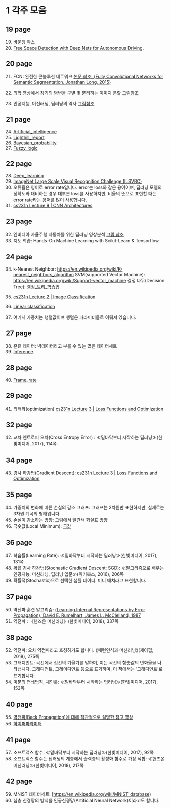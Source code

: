 # 1 각주 모음
## 19 page
  19. [바운딩 박스](https://wiki.openstreetmap.org/wiki/Bounding_Box)
  20. [Free Space Detection with Deep Nets for Autonomous Driving](http://cs231n.stanford.edu/reports/2015/pdfs/jpazhaya_final.pdf).
  
## 20 page
  21. FCN: 완전한 콘볼루션 네트워크  [논문 참조: ⟨Fully Convolutional Networks for Semantic Segmentation, Jonathan Long, 2015⟩](https://arxiv.org/pdf/1411.4038.pdf)

  22. 의학 영상에서 장기의 병변을 구별 및 분리하는 이미지 분할 [그림참조](https://blogs.nvidia.co.kr/2021/12/17/nvidia-data-scientists-take-top-spots-in-miccai-2021-brain-tumor-segmentation-challenge/)
  23. 인공지능, 머신러닝, 딥러닝의 역사 [그림참조](https://developer.nvidia.com/deep-learning)

## 21 page
  24. [Artificial_intelligence](https://en.wikipedia.org/wiki/Artificial_intelligence)
  25. [Lighthill_report](https://en.wikipedia.org/wiki/Lighthill_report)
  26. [Bayesian_probability](https://en.wikipedia.org/wiki/Bayesian_probability)
  27. [Fuzzy_logic](https://en.wikipedia.org/wiki/Fuzzy_logic)

## 22 page
  28. [Deep_learning](https://en.wikipedia.org/wiki/Deep_learning)
  29. [ImageNet Large Scale Visual Recognition Challenge (ILSVRC)](http://www.image-net.org/challenges/LSVRC/)
  30. 오류율은 영어로 error rate입니다. error는 loss와 같은 용어이며, 딥러닝 모델의 정확도와 대비하는 경우 대부분 loss를 사용하지만, 비율의 뜻으로 표현할 때는 error rate라는 용어를 많이 사용합니다.
  31. [cs231n Lecture 9 | CNN Architectures](https://youtu.be/DAOcjicFr1Y)

## 23 page
  32. 엔비디아 자율주행 자동차를 위한 딥러닝 영상분석 [그림 참조](https://youtu.be/1W9q5SjaJTc)
  33. 지도 학습: Hands-On Machine Learning with Scikit-Learn & Tensorflow.


## 24 page
  34. k-Nearest Neighbor: https://en.wikipedia.org/wiki/K-nearest_neighbors_algorithm
      SVM(supported Vector Machine): https://en.wikipedia.org/wiki/Support-vector_machine
      결정 나무(Decision Tree): [결정_트리_학습법](https://ko.wikipedia.org/wiki/결정_트리_학습법)

  35. [cs231n Lecture 2 | Image Classification](https://youtu.be/OoUX-nOEjG0)
  36. [Linear classification](https://en.wikipedia.org/wiki/Linear_classifier)
  37. 여기서 가중치는 행렬값이며 행렬은 파라미터들로 이뤄져 있습니다.
  
## 27 page
  38. 훈련 데이터: 빅데이터라고 부를 수 있는 많은 데이터세트
  39. [Inference](https://en.wikipedia.org/wiki/Inference).

## 28 page
  40. [Frame_rate](https://en.wikipedia.org/wiki/Frame_rate)

## 29 page
  41. 최적화(optimization) [cs231n Lecture 3 | Loss Functions and Optimization](https://youtu.be/h7iBpEHGVNc)

## 32 page
  42. 교차 엔트로피 오차(Cross Entropy Error) : ≪밑바닥부터 시작하는 딥러닝≫(한빛미디어, 2017), 114쪽.

## 34 page
  43. 경사 하강법(Gradient Descent): [cs231n Lecture 3 | Loss Functions and Optimization](https://youtu.be/h7iBpEHGVNc)

## 35 page
  44. 가중치의 변화에 따른 손실의 감소 그래프: 그래프는 2차원만 표현하지만, 실제로는 3차원 계곡의 형태입니다.
  45. 손실이 감소하는 방향: 그림에서 빨간색 화살표 방향
  46. 극솟값(Local Minimum): [극값](https://ko.wikipedia.org/wiki/극값)

## 36 page
  47. 학습률(Learning Rate): ≪밑바닥부터 시작하는 딥러닝≫(한빛미디어, 2017), 131쪽
  48. 확률 경사 하강법(Stochastic Gradient Descent: SGD): ≪알고리즘으로 배우는 인공지능, 머신러닝, 딥러닝 입문≫(위키북스, 2016), 206쪽
  49. 확률적(Stochastic)으로 선택한 샘플 데이터: 미니 배치라고 표현합니다.

## 37 page
  50. 역전파 훈련 알고리즘: [⟨Learning Internal Representations by Error Propagation⟩, David E. Rumelhart, James L. McClelland, 1987](https://ieeexplore.ieee.org/document/6302929)
  51. 역전파 : 《핸즈온 머신러닝》(한빛미디어, 2018), 337쪽

## 38 page
  52. 역전파: 오차 역전파라고 호칭하기도 합니다. ⟪패턴인식과 머신러닝⟫(제이펍, 2018), 275쪽
  53. 그래디언트: 곡선에서 접선의 기울기를 말하며, 이는 곡선의 함숫값의 변화율을 나타냅니다. 그래디언트, 그레이디언트 등으로 표기하며, 이 책에서는 ‘그래디언트’로 표기합니다.
  54. 미분의 연쇄법칙, 체인룰: ≪밑바닥부터 시작하는 딥러닝≫(한빛미디어, 2017), 153쪽

## 40 page
  55. [역전파(Back Propagation)에 대해 직관적으로 설명한 참고 영상](https://www.youtube.com/watch?v=q555kfIFUCM)
  56. [하이퍼파라미터](https://en.wikipedia.org/wiki/Hyperparameter_(machine_learning))

## 41 page
  57. 소프트맥스 함수: ≪밑바닥부터 시작하는 딥러닝≫(한빛미디어, 2017), 92쪽
  58. 소프트맥스 함수는 딥러닝의 계층에서 출력층의 활성화 함수로 가장 적합: ≪핸즈온 머신러닝≫(한빛미디어, 2018), 217쪽

## 42 page
  59. MNIST 데이터세트: [https://en.wikipedia.org/wiki/MNIST_database)
  60. 심층 신경망의 방식을 인공신경망(Artificial Neural Network)이라고도 합니다.

